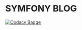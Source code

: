 # SYMFONY BLOG

[![Codacy Badge](https://api.codacy.com/project/badge/Grade/1eb2ec12cea248d59f4473482cf683c3)](https://app.codacy.com/manual/RafiouSitou90/Symfony-Blog?utm_source=github.com&utm_medium=referral&utm_content=RafiouSitou90/Symfony-Blog&utm_campaign=Badge_Grade_Dashboard)
